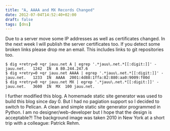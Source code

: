 ```yaml
---
title: "A, AAAA and MX Records Changed"
date: 2012-07-04T14:52:40+02:00
draft: false
tags: [dns]
---
```


Due to a server move some IP addresses as well as certificates changed. In the
next week I will publish the server certificates too. If you detect some broken
links please drop me an email. This includes links to git repositories too.



```
$ dig +retry=0 +qr jauu.net A | egrep '.*jauu\.net.*[[:digit:]]' -
jauu.net.   1242  IN  A 80.244.247.6
$ dig +retry=0 +qr jauu.net AAAA | egrep '.*jauu\.net.*[[:digit:]]' -
jauu.net.   1233  IN  AAAA  2001:4d88:1ffa:82:880:aa0:9009:f00d
$ dig +retry=0 +qr jauu.net MX | egrep '.*jauu\.net.*[[:digit:]]' -
jauu.net.   3600  IN  MX  100 jauu.net.

```

I further modified this blog. A homemade static site generator was used to
build this blog since day 0. But I had no pagiation support so I decided to
switch to Pelican. A clean and simple static site generator programmed in
Python. I am no designer/web-developer but I hope that the design is acceptable?!
The background image was taken 2010 in New York at a short trip with a
colleague: Patrick Rehm.


